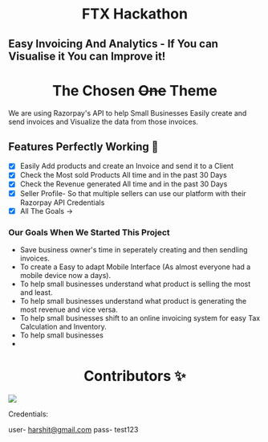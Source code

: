 <h1 align=center> FTX Hackathon</h1>



## Easy Invoicing And Analytics - If You can Visualise it You can Improve it!



<h1 align=center> The Chosen <strike>One</strike> Theme </h1>

We are using Razorpay's API to help Small Businesses Easily create and send invoices and Visualize the data from those invoices.

## Features Perfectly Working 👣

- [x] Easily Add products and create an Invoice and send it to a Client
- [x] Check the Most sold Products All time and in the past 30 Days
- [x] Check the Revenue generated All time and in the past 30 Days 
- [x] Seller Profile- So that multiple sellers can use our platform with their Razorpay API Credentials
- [x] All The Goals ->

### Our Goals When We Started This Project

* Save business owner's time in seperately creating and then sendling invoices.
* To create a Easy to adapt Mobile Interface (As almost everyone had a mobile device now a days).
* To help small businesses understand what product is selling the most and least.
* To help small businesses understand what product is generating the most revenue and vice versa.
* To help small businesses shift to an online invoicing system for easy Tax Calculation and Inventory.
* To help small businesses 
* 



<h1 align=center> Contributors ✨ </h1>


<a href="https://github.com/NavanshGoel/RazorPay-Hackathon/graphs/contributors">
  <img src="https://contrib.rocks/image?repo=NavanshGoel/RazorPay-Hackathon" />
</a>




Credentials:

user- harshit@gmail.com
pass- test123